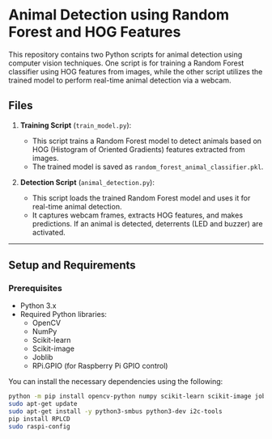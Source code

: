 # Animal Detection using Random Forest and HOG Features

This repository contains two Python scripts for animal detection using computer vision techniques. One script is for training a Random Forest classifier using HOG features from images, while the other script utilizes the trained model to perform real-time animal detection via a webcam.

## Files

1. **Training Script** (`train_model.py`): 
   - This script trains a Random Forest model to detect animals based on HOG (Histogram of Oriented Gradients) features extracted from images.
   - The trained model is saved as `random_forest_animal_classifier.pkl`.

2. **Detection Script** (`animal_detection.py`): 
   - This script loads the trained Random Forest model and uses it for real-time animal detection.
   - It captures webcam frames, extracts HOG features, and makes predictions. If an animal is detected, deterrents (LED and buzzer) are activated.

---

## Setup and Requirements

### Prerequisites

- Python 3.x
- Required Python libraries:
  - OpenCV
  - NumPy
  - Scikit-learn
  - Scikit-image
  - Joblib
  - RPi.GPIO (for Raspberry Pi GPIO control)

You can install the necessary dependencies using the following:

```bash
python -m pip install opencv-python numpy scikit-learn scikit-image joblib RPi.GPIO
sudo apt-get update
sudo apt-get install -y python3-smbus python3-dev i2c-tools
pip install RPLCD
sudo raspi-config


